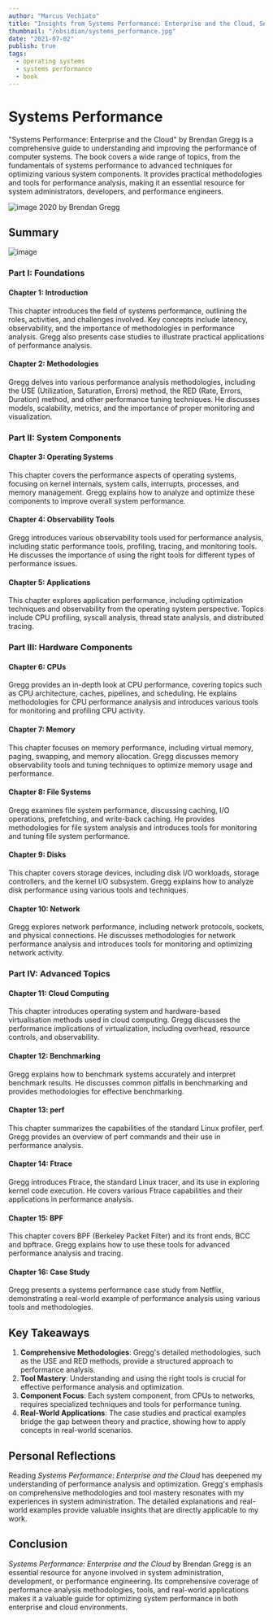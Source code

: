 ```yaml
---
author: "Marcus Vechiato"
title: "Insights from Systems Performance: Enterprise and the Cloud, Second Edition"
thumbnail: "/obsidian/systems_performance.jpg"
date: "2021-07-02"
publish: true
tags: 
  - operating systems
  - systems performance
  - book
--- 
```


# **Systems Performance**

"Systems Performance: Enterprise and the Cloud" by Brendan Gregg is a comprehensive guide to understanding and improving the performance of computer systems. The book covers a wide range of topics, from the fundamentals of systems performance to advanced techniques for optimizing various system components. It provides practical methodologies and tools for performance analysis, making it an essential resource for system administrators, developers, and performance engineers.

![image](/obsidian/systems_performance.jpg)
2020 by Brendan Gregg

## **Summary**
![image](/obsidian/mindmap_systems_performance.png)
### **Part I: Foundations**

#### **Chapter 1: Introduction**

This chapter introduces the field of systems performance, outlining the roles, activities, and challenges involved. Key concepts include latency, observability, and the importance of methodologies in performance analysis. Gregg also presents case studies to illustrate practical applications of performance analysis.

#### **Chapter 2: Methodologies**

Gregg delves into various performance analysis methodologies, including the USE (Utilization, Saturation, Errors) method, the RED (Rate, Errors, Duration) method, and other performance tuning techniques. He discusses models, scalability, metrics, and the importance of proper monitoring and visualization.

### **Part II: System Components**

#### **Chapter 3: Operating Systems**

This chapter covers the performance aspects of operating systems, focusing on kernel internals, system calls, interrupts, processes, and memory management. Gregg explains how to analyze and optimize these components to improve overall system performance.

#### **Chapter 4: Observability Tools**

Gregg introduces various observability tools used for performance analysis, including static performance tools, profiling, tracing, and monitoring tools. He discusses the importance of using the right tools for different types of performance issues.

#### **Chapter 5: Applications**

This chapter explores application performance, including optimization techniques and observability from the operating system perspective. Topics include CPU profiling, syscall analysis, thread state analysis, and distributed tracing.

### **Part III: Hardware Components**

#### **Chapter 6: CPUs**

Gregg provides an in-depth look at CPU performance, covering topics such as CPU architecture, caches, pipelines, and scheduling. He explains methodologies for CPU performance analysis and introduces various tools for monitoring and profiling CPU activity.

#### **Chapter 7: Memory**

This chapter focuses on memory performance, including virtual memory, paging, swapping, and memory allocation. Gregg discusses memory observability tools and tuning techniques to optimize memory usage and performance.

#### **Chapter 8: File Systems**

Gregg examines file system performance, discussing caching, I/O operations, prefetching, and write-back caching. He provides methodologies for file system analysis and introduces tools for monitoring and tuning file system performance.

#### **Chapter 9: Disks**

This chapter covers storage devices, including disk I/O workloads, storage controllers, and the kernel I/O subsystem. Gregg explains how to analyze disk performance using various tools and techniques.

#### **Chapter 10: Network**

Gregg explores network performance, including network protocols, sockets, and physical connections. He discusses methodologies for network performance analysis and introduces tools for monitoring and optimizing network activity.

### **Part IV: Advanced Topics**

#### **Chapter 11: Cloud Computing**

This chapter introduces operating system and hardware-based virtualisation methods used in cloud computing. Gregg discusses the performance implications of virtualization, including overhead, resource controls, and observability.

#### **Chapter 12: Benchmarking**

Gregg explains how to benchmark systems accurately and interpret benchmark results. He discusses common pitfalls in benchmarking and provides methodologies for effective benchmarking.

#### **Chapter 13: perf**

This chapter summarizes the capabilities of the standard Linux profiler, perf. Gregg provides an overview of perf commands and their use in performance analysis.

#### **Chapter 14: Ftrace**

Gregg introduces Ftrace, the standard Linux tracer, and its use in exploring kernel code execution. He covers various Ftrace capabilities and their applications in performance analysis.

#### **Chapter 15: BPF**

This chapter covers BPF (Berkeley Packet Filter) and its front ends, BCC and bpftrace. Gregg explains how to use these tools for advanced performance analysis and tracing.

#### **Chapter 16: Case Study**

Gregg presents a systems performance case study from Netflix, demonstrating a real-world example of performance analysis using various tools and methodologies.

## **Key Takeaways**

1. **Comprehensive Methodologies**: Gregg's detailed methodologies, such as the USE and RED methods, provide a structured approach to performance analysis.
2. **Tool Mastery**: Understanding and using the right tools is crucial for effective performance analysis and optimization.
3. **Component Focus**: Each system component, from CPUs to networks, requires specialized techniques and tools for performance tuning.
4. **Real-World Applications**: The case studies and practical examples bridge the gap between theory and practice, showing how to apply concepts in real-world scenarios.

## **Personal Reflections**

Reading *Systems Performance: Enterprise and the Cloud* has deepened my understanding of performance analysis and optimization. Gregg's emphasis on comprehensive methodologies and tool mastery resonates with my experiences in system administration. The detailed explanations and real-world examples provide valuable insights that are directly applicable to my work.

## **Conclusion**

*Systems Performance: Enterprise and the Cloud* by Brendan Gregg is an essential resource for anyone involved in system administration, development, or performance engineering. Its comprehensive coverage of performance analysis methodologies, tools, and real-world applications makes it a valuable guide for optimizing system performance in both enterprise and cloud environments.
